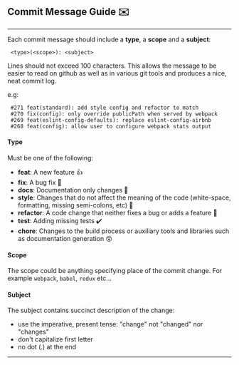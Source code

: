 ## Commit Message Guide ✉️

---

Each commit message should include a **type**, a **scope** and a **subject**:

```
 <type>(<scope>): <subject>
```

Lines should not exceed 100 characters. This allows the message to be easier to read on github as well as in various git tools and produces a nice, neat commit log.

e.g:

```
 #271 feat(standard): add style config and refactor to match
 #270 fix(config): only override publicPath when served by webpack
 #269 feat(eslint-config-defaults): replace eslint-config-airbnb
 #268 feat(config): allow user to configure webpack stats output
```

#### Type

Must be one of the following:

- **feat**: A new feature 👍
- **fix**: A bug fix 🔨
- **docs**: Documentation only changes 📖
- **style**: Changes that do not affect the meaning of the code (white-space, formatting, missing semi-colons, etc) 💅
- **refactor**: A code change that neither fixes a bug or adds a feature 🔧
- **test**: Adding missing tests ✔️
- **chore**: Changes to the build process or auxiliary tools and libraries such as documentation generation 😵

#### Scope

The scope could be anything specifying place of the commit change. For example `webpack`,
`babel`, `redux` etc...

#### Subject

The subject contains succinct description of the change:

- use the imperative, present tense: "change" not "changed" nor "changes"
- don't capitalize first letter
- no dot (.) at the end

---
